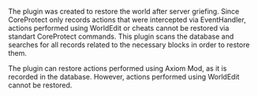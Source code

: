 The plugin was created to restore the world after server griefing. 
Since CoreProtect only records actions that were intercepted via EventHandler, actions performed using WorldEdit or cheats cannot be restored via standart CoreProtect commands. 
This plugin scans the database and searches for all records related to the necessary blocks in order to restore them.


The plugin can restore actions performed using Axiom Mod, as it is recorded in the database.
However, actions performed using WorldEdit cannot be restored.
